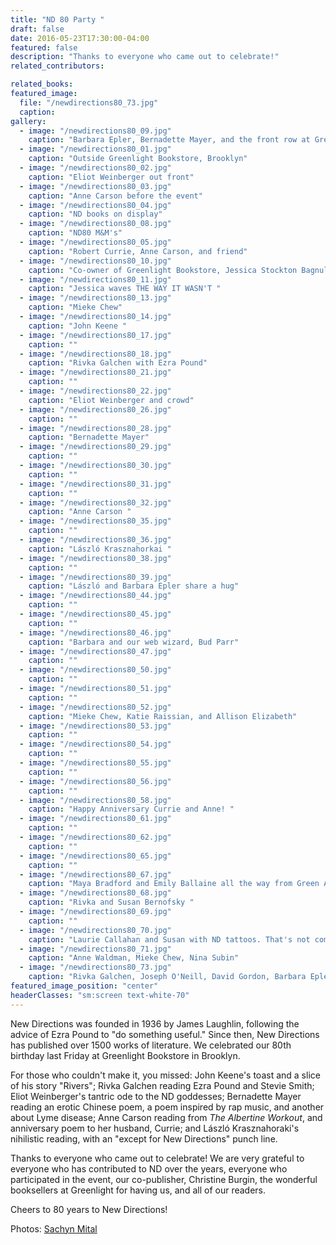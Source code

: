 ```yaml
---
title: "ND 80 Party "
draft: false
date: 2016-05-23T17:30:00-04:00
featured: false
description: "Thanks to everyone who came out to celebrate!"
related_contributors:

related_books:
featured_image:
  file: "/newdirections80_73.jpg"
  caption:
gallery:
  - image: "/newdirections80_09.jpg"
    caption: "Barbara Epler, Bernadette Mayer, and the front row at Greenlight look up at John Keene"
  - image: "/newdirections80_01.jpg"
    caption: "Outside Greenlight Bookstore, Brooklyn"
  - image: "/newdirections80_02.jpg"
    caption: "Eliot Weinberger out front"
  - image: "/newdirections80_03.jpg"
    caption: "Anne Carson before the event"
  - image: "/newdirections80_04.jpg"
    caption: "ND books on display"
  - image: "/newdirections80_08.jpg"
    caption: "ND80 M&M's"
  - image: "/newdirections80_05.jpg"
    caption: "Robert Currie, Anne Carson, and friend"
  - image: "/newdirections80_10.jpg"
    caption: "Co-owner of Greenlight Bookstore, Jessica Stockton Bagnulo"
  - image: "/newdirections80_11.jpg"
    caption: "Jessica waves THE WAY IT WASN'T "
  - image: "/newdirections80_13.jpg"
    caption: "Mieke Chew"
  - image: "/newdirections80_14.jpg"
    caption: "John Keene "
  - image: "/newdirections80_17.jpg"
    caption: ""
  - image: "/newdirections80_18.jpg"
    caption: "Rivka Galchen with Ezra Pound"
  - image: "/newdirections80_21.jpg"
    caption: ""
  - image: "/newdirections80_22.jpg"
    caption: "Eliot Weinberger and crowd"
  - image: "/newdirections80_26.jpg"
    caption: ""
  - image: "/newdirections80_28.jpg"
    caption: "Bernadette Mayer"
  - image: "/newdirections80_29.jpg"
    caption: ""
  - image: "/newdirections80_30.jpg"
    caption: ""
  - image: "/newdirections80_31.jpg"
    caption: ""
  - image: "/newdirections80_32.jpg"
    caption: "Anne Carson "
  - image: "/newdirections80_35.jpg"
    caption: ""
  - image: "/newdirections80_36.jpg"
    caption: "László Krasznahorkai "
  - image: "/newdirections80_38.jpg"
    caption: ""
  - image: "/newdirections80_39.jpg"
    caption: "László and Barbara Epler share a hug"
  - image: "/newdirections80_44.jpg"
    caption: ""
  - image: "/newdirections80_45.jpg"
    caption: ""
  - image: "/newdirections80_46.jpg"
    caption: "Barbara and our web wizard, Bud Parr"
  - image: "/newdirections80_47.jpg"
    caption: ""
  - image: "/newdirections80_50.jpg"
    caption: ""
  - image: "/newdirections80_51.jpg"
    caption: ""
  - image: "/newdirections80_52.jpg"
    caption: "Mieke Chew, Katie Raissian, and Allison Elizabeth"
  - image: "/newdirections80_53.jpg"
    caption: ""
  - image: "/newdirections80_54.jpg"
    caption: ""
  - image: "/newdirections80_55.jpg"
    caption: ""
  - image: "/newdirections80_56.jpg"
    caption: ""
  - image: "/newdirections80_58.jpg"
    caption: "Happy Anniversary Currie and Anne! "
  - image: "/newdirections80_61.jpg"
    caption: ""
  - image: "/newdirections80_62.jpg"
    caption: ""
  - image: "/newdirections80_65.jpg"
    caption: ""
  - image: "/newdirections80_67.jpg"
    caption: "Maya Bradford and Emily Ballaine all the way from Green Apple Bookstore in San Francisco "
  - image: "/newdirections80_68.jpg"
    caption: "Rivka and Susan Bernofsky "
  - image: "/newdirections80_69.jpg"
    caption: ""
  - image: "/newdirections80_70.jpg"
    caption: "Laurie Callahan and Susan with ND tattoos. That's not coming off. "
  - image: "/newdirections80_71.jpg"
    caption: "Anne Waldman, Mieke Chew, Nina Subin"
  - image: "/newdirections80_73.jpg"
    caption: "Rivka Galchen, Joseph O'Neill, David Gordon, Barbara Epler"
featured_image_position: "center"
headerClasses: "sm:screen text-white-70"
---
```


New Directions was founded in 1936 by James Laughlin, following the advice of Ezra Pound to "do something useful." Since then, New Directions has published over 1500 works of literature. We celebrated our 80th birthday last Friday at Greenlight Bookstore in Brooklyn.

For those who couldn't make it, you missed: John Keene's toast and a slice of his story "Rivers"; Rivka Galchen reading Ezra Pound and Stevie Smith; Eliot Weinberger's tantric ode to the ND goddesses; Bernadette Mayer reading an erotic Chinese poem, a poem inspired by rap music, and another about Lyme disease; Anne Carson reading from _The Albertine Workout_, and anniversary poem to her husband, Currie; and László Krasznahoraki's nihilistic reading, with an "except for New Directions" punch line.

Thanks to everyone who came out to celebrate! We are very grateful to everyone who has contributed to ND over the years, everyone who participated in the event, our co-publisher, Christine Burgin, the wonderful booksellers at Greenlight for having us, and all of our readers.

Cheers to 80 years to New Directions!

Photos: [Sachyn Mital](http://sachynmital.com)
